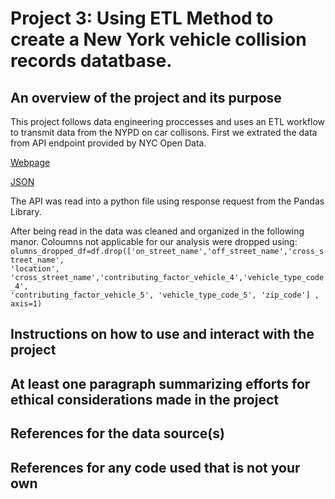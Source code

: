 # Project 3: Using ETL Method to create a New York vehicle collision records datatbase.

## An overview of the project and its purpose
This project follows data engineering proccesses and uses an ETL workflow to transmit data from the NYPD on car collisons.
First we extrated the data from API endpoint provided by NYC Open Data.

[Webpage](https://data.cityofnewyork.us/Public-Safety/Motor-Vehicle-Collisions-Crashes/h9gi-nx95/about_data) 

[JSON](https://data.cityofnewyork.us/resource/h9gi-nx95.json)


The API was read into a python file using response request from the Pandas Library.

After being read in the data was cleaned and organized in the following manor.
Coloumns not applicable for our analysis were dropped using:
<code>olumns_dropped_df=df.drop(['on_street_name','off_street_name','cross_street_name',
       'location', 'cross_street_name','contributing_factor_vehicle_4','vehicle_type_code_4',
       'contributing_factor_vehicle_5', 'vehicle_type_code_5', 'zip_code']
       , axis=1)
</code>
## Instructions on how to use and interact with the project



## At least one paragraph summarizing efforts for ethical considerations made in the project



## References for the data source(s)



## References for any code used that is not your own

